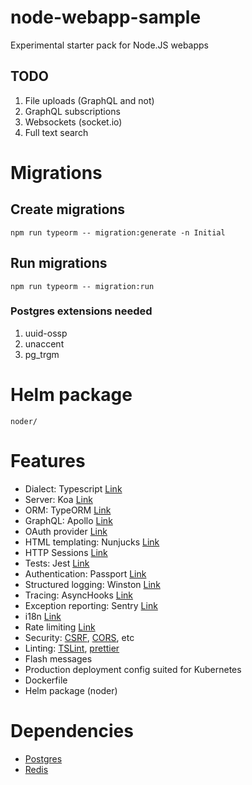 # node-webapp-sample

Experimental starter pack for Node.JS webapps

## TODO

1. File uploads (GraphQL and not)
1. GraphQL subscriptions
1. Websockets (socket.io)
1. Full text search

# Migrations

## Create migrations

    npm run typeorm -- migration:generate -n Initial

## Run migrations

    npm run typeorm -- migration:run

### Postgres extensions needed

1. uuid-ossp
1. unaccent
1. pg_trgm

# Helm package

    noder/

# Features

- Dialect: Typescript [Link](https://www.typescriptlang.org/)
- Server: Koa [Link](https://koajs.com/)
- ORM: TypeORM [Link](http://typeorm.io/)
- GraphQL: Apollo [Link](https://www.apollographql.com/)
- OAuth provider [Link](https://github.com/oauthjs/node-oauth2-server)
- HTML templating: Nunjucks [Link](https://mozilla.github.io/nunjucks/)
- HTTP Sessions [Link](https://github.com/koajs/session)
- Tests: Jest [Link](https://jestjs.io/)
- Authentication: Passport [Link](http://www.passportjs.org/)
- Structured logging: Winston [Link](https://github.com/winstonjs/winston)
- Tracing: AsyncHooks [Link](https://nodejs.org/api/async_hooks.html)
- Exception reporting: Sentry [Link](https://sentry.io/)
- i18n [Link](https://github.com/koa-modules/i18n)
- Rate limiting [Link](https://github.com/koajs/ratelimit)
- Security: [CSRF](https://github.com/koajs/csrf), [CORS](https://github.com/koajs/cors), etc
- Linting: [TSLint](https://palantir.github.io/tslint/), [prettier](https://prettier.io/)
- Flash messages
- Production deployment config suited for Kubernetes
- Dockerfile
- Helm package (noder)

# Dependencies

- [Postgres](https://www.postgresql.org/)
- [Redis](https://redis.io/)
